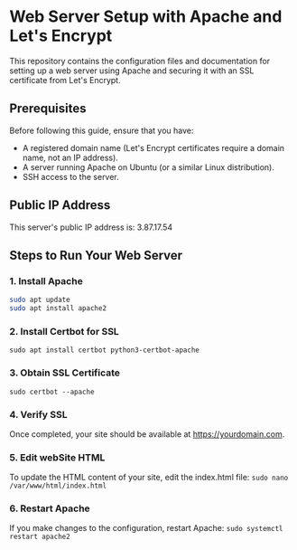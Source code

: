 # Web Server Setup with Apache and Let's Encrypt

This repository contains the configuration files and documentation for setting up a web server using Apache and securing it with an SSL certificate from Let's Encrypt.

## Prerequisites

Before following this guide, ensure that you have:

- A registered domain name (Let's Encrypt certificates require a domain name, not an IP address).
- A server running Apache on Ubuntu (or a similar Linux distribution).
- SSH access to the server.

## Public IP Address

This server's public IP address is: 3.87.17.54


## Steps to Run Your Web Server

### 1. **Install Apache**

```bash
sudo apt update
sudo apt install apache2
```

### 2. **Install Certbot for SSL**
```sudo apt install certbot python3-certbot-apache```

### 3. **Obtain SSL Certificate**
```sudo certbot --apache```

### 4. **Verify SSL**
Once completed, your site should be available at https://yourdomain.com.

### 5. **Edit webSite HTML**
To update the HTML content of your site, edit the index.html file:
```sudo nano /var/www/html/index.html```

### 6. **Restart Apache**
If you make changes to the configuration, restart Apache:
```sudo systemctl restart apache2```





